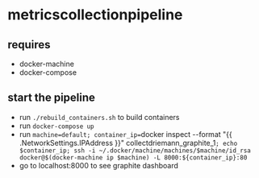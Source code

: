 # metricscollectionpipeline

## requires

* docker-machine
* docker-compose


## start the pipeline

* run `./rebuild_containers.sh` to build containers
* run `docker-compose up`
* run `machine=default; container_ip=`docker inspect --format "{{ .NetworkSettings.IPAddress }}" collectdriemann_graphite_1`; echo $container_ip; ssh -i ~/.docker/machine/machines/$machine/id_rsa docker@$(docker-machine ip $machine) -L 8000:${container_ip}:80`
* go to localhost:8000 to see graphite dashboard
